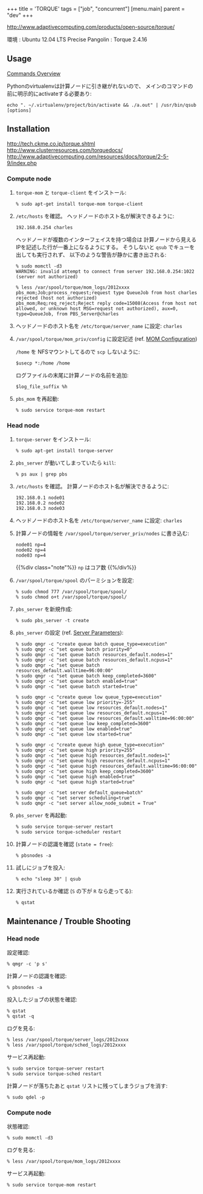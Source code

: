 +++
title = 'TORQUE'
tags = ["job", "concurrent"]
[menu.main]
  parent = "dev"
+++

<http://www.adaptivecomputing.com/products/open-source/torque/>

環境
: Ubuntu 12.04 LTS Precise Pangolin
: Torque 2.4.16


## Usage

[Commands Overview](http://www.adaptivecomputing.com/resources/docs/torque/2-5-9/a.acommands.php)

Pythonのvirtualenvは計算ノードに引き継がれないので、
メインのコマンドの前に明示的にactivateする必要あり:

    echo ". ~/.virtualenv/project/bin/activate && ./a.out" | /usr/bin/qsub [options]

## Installation

<http://tech.ckme.co.jp/torque.shtml>\
<http://www.clusterresources.com/torquedocs/>\
<http://www.adaptivecomputing.com/resources/docs/torque/2-5-9/index.php>

### Compute node

1.  `torque-mom` と `torque-client` をインストール:

        % sudo apt-get install torque-mom torque-client

2.  `/etc/hosts` を確認。
    ヘッドノードのホスト名が解決できるように:

        192.168.0.254 charles

    ヘッドノードが複数のインターフェイスを持つ場合は
    計算ノードから見えるIPを記述した行が一番上になるようにする。
    そうしないと `qsub` でキューを出しても実行されず、
    以下のような警告が静かに書き出される:

        % sudo momctl -d3
        WARNING: invalid attempt to connect from server 192.168.0.254:1022  (server not authorized)

        % less /var/spool/torque/mom_logs/2012xxxx
        pbs_mom;Job;process_request;request type QueueJob from host charles rejected (host not authorized)
        pbs_mom;Req;req_reject;Reject reply code=15008(Access from host not allowed, or unknown host MSG=request not authorized), aux=0, type=QueueJob, from PBS_Server@charles

3.  ヘッドノードのホスト名を `/etc/torque/server_name` に設定: `charles`
4.  `/var/spool/torque/mom_priv/config` に設定記述 (ref. [MOM Configuration](http://www.adaptivecomputing.com/resources/docs/torque/2-5-9/a.cmomconfig.php))

    `/home` を NFSマウントしてるので `scp` しないように:

        $usecp *:/home /home

    ログファイルの末尾に計算ノードの名前を追加:

        $log_file_suffix %h

5.  `pbs_mom` を再起動:

        % sudo service torque-mom restart

### Head node

1.  `torque-server` をインストール:

        % sudo apt-get install torque-server

2.  `pbs_server` が動いてしまっていたら `kill`:

        % ps aux | grep pbs

3.  `/etc/hosts` を確認。
    計算ノードのホスト名が解決できるように:

        192.168.0.1 node01
        192.168.0.2 node02
        192.168.0.3 node03

4.  ヘッドノードのホスト名を `/etc/torque/server_name` に設定: `charles`
5.  計算ノードの情報を `/var/spool/torque/server_priv/nodes` に書き込む:

        node01 np=4
        node02 np=4
        node03 np=4

    {{%div class="note"%}}
`np` はコア数
    {{%/div%}}

6.  `/var/spool/torque/spool` のパーミションを設定:

        % sudo chmod 777 /var/spool/torque/spool/
        % sudo chmod o+t /var/spool/torque/spool/

7.  `pbs_server` を新規作成:

        % sudo pbs_server -t create

8.  `pbs_server` の設定 (ref. [Server Parameters](http://www.adaptivecomputing.com/resources/docs/torque/2-5-9/a.bserverparameters.php)):

        % sudo qmgr -c "create queue batch queue_type=execution"
        % sudo qmgr -c "set queue batch priority=0"
        % sudo qmgr -c "set queue batch resources_default.nodes=1"
        % sudo qmgr -c "set queue batch resources_default.ncpus=1"
        % sudo qmgr -c "set queue batch resources_default.walltime=96:00:00"
        % sudo qmgr -c "set queue batch keep_completed=3600"
        % sudo qmgr -c "set queue batch enabled=true"
        % sudo qmgr -c "set queue batch started=true"

        % sudo qmgr -c "create queue low queue_type=execution"
        % sudo qmgr -c "set queue low priority=-255"
        % sudo qmgr -c "set queue low resources_default.nodes=1"
        % sudo qmgr -c "set queue low resources_default.ncpus=1"
        % sudo qmgr -c "set queue low resources_default.walltime=96:00:00"
        % sudo qmgr -c "set queue low keep_completed=3600"
        % sudo qmgr -c "set queue low enabled=true"
        % sudo qmgr -c "set queue low started=true"

        % sudo qmgr -c "create queue high queue_type=execution"
        % sudo qmgr -c "set queue high priority=255"
        % sudo qmgr -c "set queue high resources_default.nodes=1"
        % sudo qmgr -c "set queue high resources_default.ncpus=1"
        % sudo qmgr -c "set queue high resources_default.walltime=96:00:00"
        % sudo qmgr -c "set queue high keep_completed=3600"
        % sudo qmgr -c "set queue high enabled=true"
        % sudo qmgr -c "set queue high started=true"

        % sudo qmgr -c "set server default_queue=batch"
        % sudo qmgr -c "set server scheduling=true"
        % sudo qmgr -c "set server allow_node_submit = True"

9.  `pbs_server` を再起動:

        % sudo service torque-server restart
        % sudo service torque-scheduler restart

10. 計算ノードの認識を確認 (`state = free`):

        % pbsnodes -a

11. 試しにジョブを投入:

        % echo "sleep 30" | qsub

12. 実行されているか確認 (`S` の下が `R` なら走ってる):

        % qstat

## Maintenance / Trouble Shooting

### Head node

設定確認:

    % qmgr -c 'p s'

計算ノードの認識を確認:

    % pbsnodes -a

投入したジョブの状態を確認:

    % qstat
    % qstat -q

ログを見る:

    % less /var/spool/torque/server_logs/2012xxxx
    % less /var/spool/torque/sched_logs/2012xxxx

サービス再起動:

    % sudo service torque-server restart
    % sudo service torque-sched restart

計算ノードが落ちたあと `qstat` リストに残ってしまうジョブを消す:

    % sudo qdel -p

### Compute node

状態確認:

    % sudo momctl -d3

ログを見る:

    % less /var/spool/torque/mom_logs/2012xxxx

サービス再起動:

    % sudo service torque-mom restart
